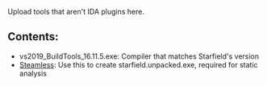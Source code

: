 Upload tools that aren't IDA plugins here.

## Contents:

- vs2019_BuildTools_16.11.5.exe: Compiler that matches Starfield's version
- [Steamless](https://github.com/atom0s/Steamless): Use this to create starfield.unpacked.exe, required for static analysis
